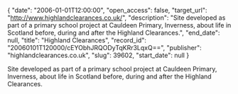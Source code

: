 {
  "date": "2006-01-01T12:00:00", 
  "open_access": false, 
  "target_url": "http://www.highlandclearances.co.uk/", 
  "description": "Site developed as part of a primary school project at Cauldeen Primary, Inverness, about life in Scotland before, during and after the Highland Clearances.", 
  "end_date": null, 
  "title": "Highland Clearances", 
  "record_id": "20060101T120000/cEYObhJRQODyTqKRr3LqxQ==", 
  "publisher": "highlandclearances.co.uk", 
  "slug": 39602, 
  "start_date": null
}

Site developed as part of a primary school project at Cauldeen Primary, Inverness, about life in Scotland before, during and after the Highland Clearances.